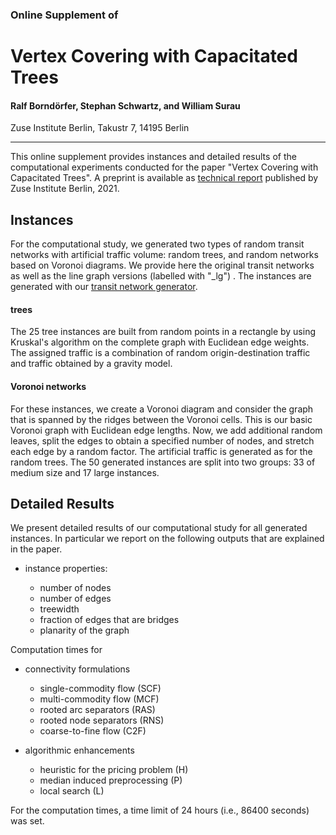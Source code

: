 ### Online Supplement of

# Vertex Covering with Capacitated Trees

#### Ralf Borndörfer, Stephan Schwartz, and William Surau

Zuse Institute Berlin, Takustr 7, 14195 Berlin

---

This online supplement provides instances and detailed results of the computational experiments conducted for the paper "Vertex Covering with Capacitated Trees". A preprint is available as [technical report](https://opus4.kobv.de/opus4-zib/frontdoor/index/index/docId/8261) published by Zuse Institute Berlin, 2021.

## Instances
For the computational study, we generated two types of random transit networks with artificial traffic volume: random trees, and random networks based on Voronoi diagrams.
We provide here the original transit networks as well as the line graph versions (labelled with "_lg") . The instances are generated with our [transit network generator](https://github.com/stephanschwartz/transit_network_generator).

#### trees
The 25 tree instances are built from random points in a rectangle by using
Kruskal's algorithm on the complete graph with Euclidean edge weights.
The assigned traffic is a combination of random origin-destination traffic and
traffic obtained by a gravity model.

#### Voronoi networks
For these instances, we create a Voronoi diagram and 
consider the graph that is spanned
by the ridges between the Voronoi cells. This is our basic Voronoi
graph with Euclidean edge lengths. Now, we add additional
random leaves, split the edges to obtain a specified number of
nodes, and stretch each edge by a random factor.
The artificial traffic is generated as for the random trees.
The 50 generated instances are split into two groups: 33 of medium size and 17 large instances.



## Detailed Results
We present detailed results of our computational study for all generated instances. In particular we report on the following outputs that are explained in the paper.

* instance properties:

   - number of nodes
   - number of edges
   - treewidth
   - fraction of edges that are bridges
   - planarity of the graph

Computation times for

* connectivity formulations

   - single-commodity flow (SCF)
   - multi-commodity flow (MCF)
   - rooted arc separators (RAS)
   - rooted node separators (RNS)
   - coarse-to-fine flow (C2F)

* algorithmic enhancements

   - heuristic for the pricing problem (H)
   - median induced preprocessing (P)
   - local search (L)

For the computation times, a time limit of 24 hours (i.e., 86400 seconds) was set.
